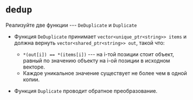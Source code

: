 # `dedup`

Реализуйте две функции --- `DeDuplicate` и `Duplicate`

 * Функция `DeDuplicate` принимает `vector<unique_ptr<string>> items` и должна вернуть
   `vector<shared_ptr<string>> out`, такой что:
   - `*(out[i]) == *(items[i])` --- на i-той позиции стоит объект,
     равный по значению объекту на i-ой позиции в исходном векторе.
   - Каждое уникальное значение существует не более чем в одной копии.

 * Функция `Duplicate` проводит обратное преобразование.
